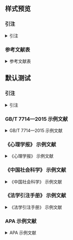 <!-- 此文件由脚本自动生成，请勿手动修改！ -->
<!-- markdownlint-disable -->
<!-- prettier-ignore -->

<!-- PLACEHOLDER FOR WEBSITE -->

## 样式预览

### 引注

<details>
<summary>引注</summary>

(库恩 2012)<br>
(Fourney c1971)<br>
(贾东琴, 和柯平 2011)<br>
(Fan and Sommers 2013)<br>
(武丽丽等 2008)<br>
(Myburg et al. 2014)<br>
(中国互联网络信息中心 2012; Bawden 2008)<br>


</details>

### 参考文献表

<details>
<summary>参考文献表</summary>

<div class="csl-bib-body maxoffset-0 second-field-align-false hangingindent-true">
  <div class="csl-entry">贾东琴, 柯平. 2011. 面向数字素养的高校图书馆数字服务体系研究. 中国图书馆学会, 编//In:中国图书馆学会年会论文集. 北京: 国家图书馆出版社: 45-52</div>
  <div class="csl-entry">库恩. 2012. 科学革命的结构: 第 4 版. 金吾伦, 胡新和, 译. 2 版. 北京: 北京大学出版社</div>
  <div class="csl-entry">武丽丽, 华一新, 张亚军, 等. 2008. “北斗一号”监控管理网设计与实现. 测绘科学, 33(5): 8-9</div>
  <div class="csl-entry">中国互联网络信息中心. 2012. 第 29 次中国互联网络发展现状统计报告. </div>
  <div class="csl-entry">Bawden D. 2008. Origins and concepts of digital Literacy. <a href="http://www.soi.city.ac.uk/~dbawden/digital%20literacy%20chapter.pdf">http://www.soi.city.ac.uk/~dbawden/digital%20literacy%20chapter.pdf</a>[2013–03–08]</div>
  <div class="csl-entry">Fan X, Sommers C H. 2013. Food irradiation research and Technology. 2 edition. Ames, Iowa: Blackwell Publishing: 25~26</div>
  <div class="csl-entry">Fourney M E. c1971. Advances in holographic Photoelasticity//In:Symposium on Applications of Holography in Mechanics. New York: ASME: 17~38</div>
  <div class="csl-entry">Myburg A A, Grattapaglia D, Tuskan G A, et al. 2014. The genome of eucalyptus Grandis. Nature, 510: 356~362</div>
</div>

</details>

## 默认测试

### 引注

<details>
<summary>引注</summary>

(张三 2008)<br>
(张三 2008)<br>
(Jason 2008)<br>
(Jason 2008)<br>
(张三, 和李四 2008)<br>
(Wang and Sun 2009)<br>
(赵一, 和陈二 2008; Wolchik and West 2009)<br>
(张三等 2008)<br>
(Wang et al. 2009)<br>
(赵一等 2008; Wolchik et al. 2009)<br>
(张三李四等 2019)<br>
(张三王五等 2019)<br>
(Qian Zhao Zhou Sun et al. 2020)<br>
(Qian Zhao Zhou Li et al. 2020)<br>
(张三李四等 2019; Qian Zhao Zhou Sun et al. 2020)<br>
(张三李四和王五 2020)<br>
(张三李四和赵六 2020)<br>
(Qian Zhao Zhou and Sun 2009)<br>
(Qian Zhao Zhou and Li 2009)<br>
(张三李四和王五 2020)<br>
(Qian Zhao Zhou and Sun 2009)<br>
(Wong 2007)<br>
(Wong 2008)<br>
(Edeline and Weinberger 2002a, 2002b, 2005, [no date])<br>
(Bai 2002; Chen 2006; Deng and Feng 2005)<br>


</details>

### GB/T 7714—2015 示例文献

<details>
<summary>GB/T 7714—2015 示例文献</summary>

<div class="csl-bib-body maxoffset-0 second-field-align-false hangingindent-true">
  <div class="csl-entry">白书农. 1998. 植物开花研究. 李承森, 编//In:植物科学进展. 北京: 高等教育出版社: 146-163</div>
  <div class="csl-entry">北京市人民政府办公厅. 2005. 关于转发北京市企业投资项目核准暂行实施办法的通知: 京政办发[2005]37号. </div>
  <div class="csl-entry">北京市政协民族和宗教委员会, 北京联合大学民族与宗教研究所. 2012. 历代王朝与民族宗教. 北京: 民族出版社: 112</div>
  <div class="csl-entry">陈登原. 2000a. 国史旧闻. 北京: 中华书局: 29</div>
  <div class="csl-entry">陈登原. 2000b. 国史旧闻. 北京: 中华书局: 29</div>
  <div class="csl-entry">陈建军. 2010. 从数字地球到智慧地球. 国土资源导刊, 7(10): 93</div>
  <div class="csl-entry">陈晋镳, 张惠民, 朱士兴, 等. 1980. 蓟县震旦亚界研究. 中国地质科学院天津地质矿产研究所, 编//In:中国震旦亚界. 天津: 天津科学技术出版社: 56-114</div>
  <div class="csl-entry">程根伟. 1999. 1998 年长江洪水的成因与减灾对策. 许厚泽, 赵其国, 编//In:长江流域洪涝灾害与科技对策. 北京: 科学出版社: 32-36</div>
  <div class="csl-entry">邓一刚. 2006-12-13. 全智能节电器.中国专利, 200610171314.3</div>
  <div class="csl-entry">丁文详. 2000. 数字革命与竞争国际化. 中国青年报, : 15</div>
  <div class="csl-entry">傅刚, 赵承, 李佳路. 2000. 大风沙过后的思考. 北京青年报</div>
  <div class="csl-entry">顾炎武. 1992. 昌平山水记: 京东考古录. 北京: 北京古籍出版社</div>
  <div class="csl-entry">国家标准局信息分类编码研究所. 1988. 世界各国和地区名称代码: GB/T 2659—1986. 北京: 中国标准出版社: 59-92(1988)</div>
  <div class="csl-entry">国家环境保护局科技标准司. 1996. 土壤环境质量标准: GB 15616—1995. 北京: 中国标准出版社: 2-3(1996)</div>
  <div class="csl-entry">哈里森·沃尔德伦. 2012. 经济数学与金融数学. 谢远涛, 译. 北京: 中国人民大学出版社: 235-236</div>
  <div class="csl-entry">河北绿洲生态环境科技有限公司. 2001-10-24. 一种荒漠化地区生态植被综合培育种植方法.中国专利, 01129210.5</div>
  <div class="csl-entry">侯文顺. 2010. 高分子物理: 高分子材料分析、选择与改性. 北京: 化学工业出版社: 119</div>
  <div class="csl-entry">胡承正, 周详, 缪灵. 2010. 理论物理概论. 武汉: 武汉大学出版社: 112</div>
  <div class="csl-entry">贾东琴, 柯平. 2011. 面向数字素养的高校图书馆数字服务体系研究. 中国图书馆学会, 编//In:中国图书馆学会年会论文集. 北京: 国家图书馆出版社: 45-52</div>
  <div class="csl-entry">蒋有绪, 郭泉水, 马娟, 等. 1998. 中国森林群落分类及其群落特征. 北京: 科学出版社</div>
  <div class="csl-entry">库恩. 2012. 科学革命的结构: 第 4 版. 金吾伦, 胡新和, 译. 2 版. 北京: 北京大学出版社</div>
  <div class="csl-entry">李炳穆. 2008a. 韩国图书馆法. 图书情报工作, 52(6): 6-12</div>
  <div class="csl-entry">李炳穆. 2008b. 韩国图书馆法. 图书情报工作, 52(6): 6-21</div>
  <div class="csl-entry">李强. 2012. 化解医患矛盾需釜底抽薪. <a href="http://wenku.baidu.com/view/47e4f206b52acfc789ebc92f.html">http://wenku.baidu.com/view/47e4f206b52acfc789ebc92f.html</a>[2013–03–25]</div>
  <div class="csl-entry">李幼平, 王莉. 2010. 循证医学研究方法: 附视频. 中华移植杂志(电子版), 4(3): 225-228</div>
  <div class="csl-entry">刘彻东. 1998. 中国的青年刊物: 个性特色为本仁. 中国出版, (5): 38-39</div>
  <div class="csl-entry">刘乃安. 2000. 生物质材料热解失重动力学及其分析方法研究. 合肥: 中国科学技术大学: 17-18</div>
  <div class="csl-entry">刘裕国, 杨柳, 张洋, 等. 2013. 雾霾来袭, 如何突围? 人民日报</div>
  <div class="csl-entry">楼梦鳞, 杨燕. 2011. 汶川地震基岩地震动特征分析. 同济大学土木工程防灾国家重点实验室, 编//In:汶川地震震害研究. 上海: 同济大学出版社: 011-012</div>
  <div class="csl-entry">罗杰斯. 2011. 西方文明史: 问题与源头. 潘惠霞, 魏婧, 杨艳, 等, 译. 大连: 东北财经大学出版社: 15-16</div>
  <div class="csl-entry">罗斯基. 2009. 战前中国经济的增长. 唐巧天, 毛立坤, 姜修宪, 译. 杭州: 浙江大学出版社</div>
  <div class="csl-entry">马欢. 2011. 人类活动影响下海河流域典型区水循环变化分析. 北京: 清华大学: 27</div>
  <div class="csl-entry">马克思. 2013. 政治经济学批判. 马克思, 恩格斯, 编//In:马克思恩格斯全集. 北京: 人民出版社: 302</div>
  <div class="csl-entry">美国妇产科医师学会. 2010. 新生儿脑病和脑性瘫痪发病机制与病理生理. 段涛, 杨慧霞, 译. 北京: 人民卫生出版社: 38-39</div>
  <div class="csl-entry">尼葛洛庞帝. 1996. 数字化生存. 胡泳, 范海燕, 译. 海口: 海南出版社</div>
  <div class="csl-entry">裴丽生. 1981. 在中国科协学术期刊编辑工作经验交流会上的讲话. 中国科学技术协会, 编//In:中国科协学术期刊编辑工作经验交流会资料选. 北京: 中国科学技术协会学会工作部: 2-10</div>
  <div class="csl-entry">皮锡瑞. 2009. 师伏堂日记. 北京: 北京图书馆出版社: 155</div>
  <div class="csl-entry">全国广播电视标准化技术委员会. 2007. 广播电视音像资料编目规范: 第 2 部分 广播资料: GY/T 202.2—2007. 北京: 国家广播电影电视总局广播电视规划院: 1(2007)</div>
  <div class="csl-entry">全国信息与文献标准化技术委员会. 2010a. 信息与文献 都柏林核心元数据元素集: GB/T 25100—2010. 北京: 中国标准出版社: 2-3(2010)</div>
  <div class="csl-entry">全国信息与文献标准化技术委员会. 2010b. 文献著录: 第 4 部分 非书资料: GB/T 3792.4—2009. 北京: 中国标准出版社: 3(2010)</div>
  <div class="csl-entry">汤万金, 杨跃翔, 刘文, 等. 2013. 人体安全重要技术标准研制最终报告: 7178999X-2006BAK04A10/10.2013. </div>
  <div class="csl-entry">同济大学土木工程防灾国家重点实验室. 2011. 汶川地震灾害研究. 上海: 同济大学出版社: 5-6</div>
  <div class="csl-entry">汪昂. 1881. 增订本草备要. 刻本 版. 京都: 老二酉堂</div>
  <div class="csl-entry">汪冰. 1997. 电子图书馆理论与实践研究. 北京: 北京图书馆出版社: 16</div>
  <div class="csl-entry">汪学军. 2002. 中国农业转基因生物研究进展与安全管理. 国家环境保护总局生物安全管理办公室, 编//In:中国国家生物安全框架实施国际合作项目研讨会论文集. 北京: 中国环境科学出版社: 22-25</div>
  <div class="csl-entry">王夫之. 1865. 宋论. 刻本 版. 金陵: 湘乡曾国荃</div>
  <div class="csl-entry">王临惠. 2010. 从几组声母的演变看天津方言形成的自然条件和历史条件. 曹志耘, 编//In:汉语方言的地理语言学研究. 北京: 商务印书馆: 138</div>
  <div class="csl-entry">王临惠, 支建刚, 王忠一. 2010. 天津方言的源流关系刍议. 山西师范大学学报(社会科学版), 37(4): 147</div>
  <div class="csl-entry">吴云芳. 2003. 面向中文信息处理的现代汉语并列结构研究. 北京: 北京大学</div>
  <div class="csl-entry">武丽丽, 华一新, 张亚军, 等. 2008. “北斗一号”监控管理网设计与实现. 测绘科学, 33(5): 8-9</div>
  <div class="csl-entry">西安电子科技大学. 2002-03-06. 光折变自适应光外差探测方法.中国专利, 01128777.2</div>
  <div class="csl-entry">萧钰. 2001. 出版业信息化迈入快车道. <a href="http://www.creader.com/news/20011219/200112190019.html">http://www.creader.com/news/20011219/200112190019.html</a>[2002–04–15]</div>
  <div class="csl-entry">徐光宪, 王祥云. 2010. 物质结构. 北京: 科学出版社</div>
  <div class="csl-entry">杨保军. 2012. 新闻道德论. [博士学位论文学位论文]. 北京: 中国人民大学出版社</div>
  <div class="csl-entry">杨洪升. 2013. 四库馆私家抄校书考略. 文献, (1): 56-75</div>
  <div class="csl-entry">杨宗英. 1996. 电子图书馆的现实模型. 中国图书馆学报, (2): 24-29</div>
  <div class="csl-entry">佚名. 1962. 康熙字典: 巳集上: 水部. 同文书局影印本 版. 北京: 中华书局: 50</div>
  <div class="csl-entry">佚名. 1977. 宋史卷三: 本纪第三//In:宋史. 北京: 中华书局: 49</div>
  <div class="csl-entry">Anonymous. 1981. Coffee drinking and cancer of the Pancreas. British Medical Journal, 283(6292): 628</div>
  <div class="csl-entry">佚名. 1985. 职工教育研究论文集. 中国职工教育研究会, 编. 北京: 人民教育出版社</div>
  <div class="csl-entry">佚名. 1988. 卷 39 乞致仕第一//In:苏魏公文集. 北京: 中华书局: 590</div>
  <div class="csl-entry">Anonymous. 2000. Geoecology and computers: Proceedings of the Third International Conference on Advances of Computer Methods in Geotechnical and Geoenvironmental Engineering. Yufin S A, ed.. Rotterdam: A. A. Balkema</div>
  <div class="csl-entry">佚名. 2011a. 周易外传: 卷 5. 王夫之, 编//In:船山全书. 长沙: 岳麓书社: 1109</div>
  <div class="csl-entry">佚名. 2011b. 中国财税文化价值研究: “中国财税文化国际学术研讨会”论文集. 陈志勇, 编. 北京: 经济科学出版社</div>
  <div class="csl-entry">佚名. 2012a. 综合湿地管理国际研讨会论文集. 牛志明, 斯温兰德, 雷光春, 编. 北京: 海洋出版社</div>
  <div class="csl-entry">佚名. 2012b. 台湾光复六十五周年暨抗战史实学术研讨会论文集. 中国社会科学院台湾史研究中心, 编. 北京: 九州出版社</div>
  <div class="csl-entry">佚名. 2012c. 综合湿地管理: 综合湿地管理国际研讨会论文集. 雷光春, 编. 北京: 海洋出版社</div>
  <div class="csl-entry">Anonymous. 2012. Dublin core metadata element set: Version 1.1. <a href="http://dublincore.org/documents/dces/">http://dublincore.org/documents/dces/</a>[2014–06–11]</div>
  <div class="csl-entry">Anonymous. 2014. Proceedings of the Second International Conference on Soft Computing for Problem Solving. Babu B V, Nagar A K, Deep K, et al., eds.. New Delhi: Springer</div>
  <div class="csl-entry">Anonymous. [no date]. Information and documentation—The Dublin core metadata element Set: ISO 15836:2009([no date])</div>
  <div class="csl-entry">于潇, 刘义, 柴跃廷, 等. 2012. 互联网药品可信交易环境中主体资质审核备案模式. 清华大学学报(自然科学版), 52(11): 1518-1523</div>
  <div class="csl-entry">余建斌. 2013. 我们的科技一直在追赶: 访中国工程院院长周济. 人民日报, : 2</div>
  <div class="csl-entry">袁训来, 陈哲, 肖书海, 等. 2012. 蓝田生物群: 一个认识多细胞生物起源和早期演化的新窗口. 科学通报, 57(34): 3219</div>
  <div class="csl-entry">张伯伟. 2002. 全唐五代诗格汇考. 南京: 江苏古籍出版社: 288</div>
  <div class="csl-entry">张凯军. 2012-04-05. 轨道火车及高速轨道火车紧急安全制动辅助装置.中国专利, 201220158825.2</div>
  <div class="csl-entry">张田勤. 2000. 罪犯 DNA 库与生命伦理学计划. 大众科技报, : 7</div>
  <div class="csl-entry">张忠智. 1997. 科技书刊的总编(主编)的角色要求. 中国科学技术期刊编辑学会, 编//In:中国科学技术期刊编辑学会建会十周年学术研讨会论文汇编. 北京: 中国科学技术期刊编辑学会学术委员会: 33-34</div>
  <div class="csl-entry">赵学功. 2001. 当代美国外交. 北京: 社会科学文献出版社</div>
  <div class="csl-entry">中国第一历史档案馆, 辽宁省档案馆. 2001. 中国明朝档案总汇. 桂林: 广西师范大学出版社(2001)</div>
  <div class="csl-entry">中国互联网络信息中心. 2012. 第 29 次中国互联网络发展现状统计报告. </div>
  <div class="csl-entry">中国企业投资协会, 台湾并购与私募股权协会, 汇盈国际投资集团. 2013. 投资台湾: 大陆企业赴台投资指南. 北京: 九州出版社</div>
  <div class="csl-entry">中国社会科学院语言研究所词典编辑室. 1996. 现代汉语词典. 修订本 版. 北京: 商务印书馆</div>
  <div class="csl-entry">中国图书馆学会. 1957. 图书馆学通讯. 北京: 北京图书馆(1957)</div>
  <div class="csl-entry">中国造纸学会. 2003. 中国造纸年鉴: 2003. 北京: 中国轻工业出版社</div>
  <div class="csl-entry">中华人民共和国国务院新闻办公室. 2013. 国防白皮书: 中国武装力量的多样化运用. </div>
  <div class="csl-entry">中华医学会湖北分会. 1984. 临床内科杂志. 武汉: 中华医学会湖北分会(1984)</div>
  <div class="csl-entry">American Association for the Advancement of Science. 1883. Science. Washington, D.C.: American Association for the Advancement of Science(1883)</div>
  <div class="csl-entry">Baker S K, Jackson M E. 1995. The future of resource Sharing. New York: The Haworth Press</div>
  <div class="csl-entry">Baldock P. 2011. Developing early childhood services: Past, present and Future. Rotterdam: Open University Press: 105</div>
  <div class="csl-entry">Bawden D. 2008. Origins and concepts of digital Literacy. <a href="http://www.soi.city.ac.uk/~dbawden/digital%20literacy%20chapter.pdf">http://www.soi.city.ac.uk/~dbawden/digital%20literacy%20chapter.pdf</a>[2013–03–08]</div>
  <div class="csl-entry">Buseck P R, Nord G L Jr, Veblen D R. c1980. Subsolidus phenomena in Pyroxenes//In:Pyroxense. Washington, D.C.: Mineralogical Society of America: 117~211</div>
  <div class="csl-entry">Cairns B R. 1965. Infrared spectroscopic studies on solid Oxygen. Berkeley: Univ. of California</div>
  <div class="csl-entry">Calkin D, Ager A, Thompson M. 2011. A comparative risk assessment framework for wildland fire management: The 2010 cohesive strategy science Report: RMRS-GTR-262. </div>
  <div class="csl-entry">Caplan P. 1993. Cataloging internet Resources. The Public-Access Computer Systems Review, 4(2): 61~66</div>
  <div class="csl-entry">Chernik B E. 1982. Introduction to library services for library Technicians. Littleton, Colo.: Libraries Unlimited, Inc.</div>
  <div class="csl-entry">Commonwealth Libraries Bureau of Library Development. Pennsylvania Department of Education Office. [no date]. Pennsylvania library Laws. <a href="http://www.racc.edu/yocum/pdf/PALibraryLaws.pdf">http://www.racc.edu/yocum/pdf/PALibraryLaws.pdf</a>[2013–03–24]</div>
  <div class="csl-entry">Crane D. 1972. Invisible College. Chicago: Univ. of Chicago Press</div>
  <div class="csl-entry">Crawford W, Gorman M. 1995. Future libraries: Dreams, madness, &#38; Reality. Chicago: American Library Association</div>
  <div class="csl-entry">Des Marais D J, Strauss H, Summons R E, et al. 1992. Carbon isotope evidence for the stepwise oxidation of the Proterozoic Environment. Nature, 359(6396): 605~609</div>
  <div class="csl-entry">Deverell W, Igler D. 2013. A companion to California History. [Doctoral dissertation学位论文]. New York: John Wiley &#38; Sons: 21~22</div>
  <div class="csl-entry">Dowler L. 1995. The research university’s dilemma: Resource sharing and research in a transinstitutional Environment. Journal of Library Administration, 21(1/2): 5~26</div>
  <div class="csl-entry">Fan X, Sommers C H. 2013. Food irradiation research and Technology. 2 edition. Ames, Iowa: Blackwell Publishing: 25~26</div>
  <div class="csl-entry">Fourney M E. c1971. Advances in holographic Photoelasticity//In:Symposium on Applications of Holography in Mechanics. New York: ASME: 17~38</div>
  <div class="csl-entry">Franz A K, Danielewicz M A, Wong D M, et al. 2013. Phenotypic screening with oleaginous microalgae reveals modulators of lipid Productivity. ACS Chemical Biology, 8: 1053~1062</div>
  <div class="csl-entry">Frese K S, Katus H A, Meder B. 2013. Next-generation sequencing: From understanding biology to personalized Medicine. Biology, 2(1): 378~398</div>
  <div class="csl-entry">Hopkinson A. 2009. UNIMARC and metadata: Dublin Core. <a href="http://archive.ifla.org/IV/ifla64/138-161e.htm">http://archive.ifla.org/IV/ifla64/138-161e.htm</a>[2013–03–27]</div>
  <div class="csl-entry">International Federation of Library Association and Institutions. 1977. Names of persons: National usages for entry in Catalogues. 3 edition. London: IFLA International Office for UBC</div>
  <div class="csl-entry">Kanamori H. 1998. Shaking without Quaking. Science, 279(5359): 2063</div>
  <div class="csl-entry">Kennedy W J, Garrison R E. 1975a. Morphology and genesis of nodular chalks and hardgrounds in the Upper Cretaceous of southern England. Sedimentology, 22: 311</div>
  <div class="csl-entry">Kennedy W J, Garrison R E. 1975b. Morphology and genesis of nodular phosphates in the Cenomanian Glauconitic Marl of South-east England. Lethaia, 8(4): 339~360</div>
  <div class="csl-entry">Kinchy A. 2012. Seeds, sciences, and struggle: The global politics of transgenic Crops. Cambridge, Mass.: MIT Press: 50</div>
  <div class="csl-entry">Koseki A, Momose H, Kawahito M, et al. 2002-05-25. Compiler.US专利, US828402</div>
  <div class="csl-entry">Morri I. 2010. Why the west rules for now: The patterns of history, and what they reveal about the Future. New York: Farrar, Straus and Giroux</div>
  <div class="csl-entry">Myburg A A, Grattapaglia D, Tuskan G A, et al. 2014. The genome of eucalyptus Grandis. Nature, 510: 356~362</div>
  <div class="csl-entry">O’Brien J A. 1994. Introduction to information Systems. 7 edition. Burr Ridge, III: Irwin</div>
  <div class="csl-entry">Online Computer Library Center, Inc. [no date]. About OCLC: History of Cooperation. <a href="http://www.oclc.org/about/cooperation.en.html">http://www.oclc.org/about/cooperation.en.html</a>[2012–03–27]</div>
  <div class="csl-entry">Park J-R, Tosaka Y. 2010. Metadata quality control in digital repositories and collections: Criteria, semantics, and Mechanisms. Cataloging &#38; Classification Quarterly, 48(8): 696~715</div>
  <div class="csl-entry">Peebles P Z Jr. 2001. Probability, random variables, and random signal Principles. 4 edition. New York: McGraw-Hill</div>
  <div class="csl-entry">Praetzellis A. 2011. Death by theory: A tale of mystery and archaeological Theory. Rev. ed. edition. Rowman &#38; Littlefield Publishing Group, Inc.: 13</div>
  <div class="csl-entry">Roberson J A, Burneson E G. 2011. Drinking water standards, regulations and Goals. American Water Works Association, ed.//In:Water quality &#38; treatment: A handbook on drinking Water. 6 edition. New York: McGraw-Hill: 1.1-1.36</div>
  <div class="csl-entry">Saito M, Miyazaki K. 2006. Jadeite-bearing metagabbro in serpentinite mélange of the “Kurosegawa Belt” in Izumi Town, Yatsushiro City, Kumamoto Prefecture, central Kyushu. Bulletin of the geological survey of Japan, 57(5/6): 169~176</div>
  <div class="csl-entry">Stieg M F. 1981. The information needs of Historians. College &#38; Research Libraries, 42(6): 549~560</div>
  <div class="csl-entry">Sunstein C R. 1996. Social norms and social Roles. Columbia Law Review, 96: 903</div>
  <div class="csl-entry">Tachibana R, Shimizu S, Kobayshi S, et al. 2005-07-05. Electronic watermarking method and System.US专利, US6915001</div>
  <div class="csl-entry">U.S. Department of Transportation Federal Highway Administration. 1990. Guidelines for handling excavated Acid-producing Material: PB 91-194001. Springfield: U.S. Department of Commerce National Information Service</div>
  <div class="csl-entry">Walls S C, Barichivich W J, Brown M E. 2013. Drought, deluge and declines: The impact of precipitation extremes on amphibians in a changing Climate. Biology, 2(1): 399~418</div>
  <div class="csl-entry">Weinstein L, Swertz M N. 1974. Pathogenic properties of invading Microorganism. Sodeman W A Jr, Sodeman W A, eds.//In:Pathologic physiology: Mechanisms of Disease. Philadelphia: Saunders: 745~772</div>
  <div class="csl-entry">World Health Organization. 1970. Factors regulating the immune response: Report of WHO Scientific Group. Geneva: WHO</div>
</div>

</details>

### 《心理学报》 示例文献

<details>
<summary>《心理学报》 示例文献</summary>

<div class="csl-bib-body maxoffset-0 second-field-align-false hangingindent-true">
  <div class="csl-entry">拉普拉斯, Pierre-Simon. 1951. 概率哲学. 张三, 李四, 译. 北京: 未名出版社</div>
  <div class="csl-entry">邱颖文. 2009. 遗传与语言学习. [博士学位论文学位论文]. 上海: 华东师范大学</div>
  <div class="csl-entry">王登峰, 崔红. 2004. 中国人“大七”人格结构的理论分析. 王登峰, 侯玉波, 编//In:人格与社会心理学论丛. 北京: 北京大学出版社: 46-84</div>
  <div class="csl-entry">Anonymous. 1980. The new Grove dictionary of music and Musicians. Sadie S, ed.. 6 edition. London : New York: Macmillan</div>
  <div class="csl-entry">佚名. 1986. 现代汉语频率词典. 北京: 北京语言学院出版社</div>
  <div class="csl-entry">Anonymous. 1989. Children of color: Psychological interventions with minority Youth. Gibbs J T, Huang L N, eds.. Hoboken, NJ, US: Jossey-Bass</div>
  <div class="csl-entry">佚名. 2004. 现代汉语规范辞典. 李行健, 编. 北京: 外语教学与研究出版社: 255</div>
  <div class="csl-entry">佚名. 2008. 心理学史. 张三, 编. 北京: 未名出版社</div>
  <div class="csl-entry">余林. 2000. 汉语语言产生中的语音表征与加工. [博士学位论文学位论文]. 北京师范大学</div>
  <div class="csl-entry">张三. 2008a. 中国心理学的过去与未来. 心理学报, 40: 210-215</div>
  <div class="csl-entry">张三. 2008b. 中国心理学的过去与未来. 心理学报, 40(增刊): 210-215</div>
  <div class="csl-entry">张三. 2008c. 心理学史. 北京: 未名出版社</div>
  <div class="csl-entry">张三, 李四. 2008a. 中国心理学的过去与未来. 心理学报, 40: 210-215</div>
  <div class="csl-entry">张三, 李四. 2008b. 中国心理学与奥林匹克. 新华日报, : 2, 5-7</div>
  <div class="csl-entry">张三, 李四. [日期不详]. 中国心理学的过去与未来. 心理学报</div>
  <div class="csl-entry">赵一, 钱二, 孙三, 等. 2008. 中国心理学的过去与未来. 心理学报, 40: 210-215</div>
  <div class="csl-entry">赵一一, 钱二, 孙三, 等. 2008. 中国心理学的过去与未来. 心理学报, 40: 210-215</div>
  <div class="csl-entry">Auerbach J S. 1993. The origins of narcissism and narcissistic personality disorder: A theoretical and empirical Reformulation. Bornstein M F, ed.//In:Handbook of child psychology: Vol. 4. Socialization, personality, and social Development. 4 edition. Washington, DC, US: Wiley: 43~110</div>
  <div class="csl-entry">Australian Bureau of Statistics. 1991. Estimated resident population by age and sex in statistical local areas, New South Wales, June 1990: 3209.1. Canberra, Australian Capital Territory: Author</div>
  <div class="csl-entry">Bergmann P G. 1993. Relativity. New York: Encyclopedia Britannica: 501~508(1993)</div>
  <div class="csl-entry">Burin D, Kilteni K, Rabuffetti M, et al. 2019. Body ownership increases the interference between observed and executed Movements. PLOS ONE, 14(1)</div>
  <div class="csl-entry">Huestegge S M, Raettig T, Huestegge L. 2019. Are Face-incongruent voices harder to process? Effects of face–voice gender incongruency on basic cognitive information Processing. Experimental Psychology</div>
  <div class="csl-entry">Klatzky R. 1998. Allocentric and egocentric spatial representations: Definitions, distinctions, and Interconnections. Freksa C, Habel C, Wender K F, eds.//In:Lecture notes in artificial intelligence: Vol. 1404: Spatial cognition: An interdisciplinary approach to representing and processing spatial Knowledge. Springer-Verlag: 1~17</div>
  <div class="csl-entry">Lanktree C B, Briere J N. 1991. Early data on the Trauma Symptom Checklist for Children (TSC-C). </div>
  <div class="csl-entry">Laplace P-S. 1951. A philosophical essay on Probabilities. Truscott F W, Emory F L, trans.. Dover</div>
  <div class="csl-entry">Lichstein K L, Johnson R S. 1990. Relaxation therapy for polypharmacy use in elderly insomniacs and Noninsomniacs//In:Reducing medication in geriatric Populations. </div>
  <div class="csl-entry">Mitchell T R, Larson J R. 1987. People in organizations: An introduction to organizational Behavior. 3 edition. New York: McGraw-Hill</div>
  <div class="csl-entry">Mou W, McNamara T P. 2002. Intrinsic frames of reference in spatial Memory. Journal of Experimental Psychology: Learning, Memory, and Cognition, 28: 162~170</div>
  <div class="csl-entry">Mou W, Zhang K, McNamara T P. 2004. Frames of reference in spatial memories acquired from Language. Journal of Experimental Psychology: Learning, Memory, and Cognition, 30: 171~180</div>
  <div class="csl-entry">Ruby J, Fulton C. 1993. Beyond redlining: Editing software that Works. </div>
  <div class="csl-entry">Wang D F, Cui H. 2004. Theoretical analysis of the seven factor model of Chinese Personality. Wang D F, Hou Y B, eds.//In:Selected papers on personality and social Psychology. Beijing: Peking University Press: 46~84</div>
  <div class="csl-entry">Wolchik S A, West S G, Sandler I N, et al. 2000. An experimental evaluation of Theory-based mother and mother-child programs for children of Divorce. Journal of Consulting and Clinical Psychology, 68(5): 843~856</div>
  <div class="csl-entry">Yu L. 2000. Phonological representation and processing in Chinese spoken language Production. [Unpublished doctorial dissertation学位论文]. Beijing Normal University</div>
</div>

</details>

### 《中国社会科学》 示例文献

<details>
<summary>《中国社会科学》 示例文献</summary>

<div class="csl-bib-body maxoffset-0 second-field-align-false hangingindent-true">
  <div class="csl-entry">狄葆贤. [日期不详]. 平等阁笔记. 上海: 有正书局</div>
  <div class="csl-entry">杜威·佛克马. 1999. 走向新世界主义. 王宁, 薛晓源, 编//In:全球化与后殖民批评. 北京: 中央编译出版社: 247-266</div>
  <div class="csl-entry">方明东. 2000. 罗隆基政治思想研究（1913—1949）. [博士学位论文学位论文]. 北京师范大学历史系</div>
  <div class="csl-entry">管志道. 1997. 答屠仪部赤水丈书. 济南: 齐鲁书社(1997)</div>
  <div class="csl-entry">何龄修. 1998. 读顾诚〈南明史〉. 中国史研究, (3)</div>
  <div class="csl-entry">黄仁宇. 1997. 为什么称为“中国大历史”？——中文版自序//In:中国大历史. 北京: 三联书店: 2</div>
  <div class="csl-entry">黄义豪. 1997. 评黄龟年四劾秦桧. 福建论坛, (3)</div>
  <div class="csl-entry">蒋大兴. 2001. 公司法的展开与评判——方法·判例·制度. 北京: 法律出版社</div>
  <div class="csl-entry">李眉. 1986. 李劼人轶事. 四川工人日报, : 2</div>
  <div class="csl-entry">李鹏程. 1994. 当代文化哲学沉思. 北京: 人民出版社</div>
  <div class="csl-entry">楼适夷. 1998. 读家书，想傅雷（代序）. 傅敏, 编//In:傅雷家书. 增补本 版. 北京: 三联书店: 2</div>
  <div class="csl-entry">鲁迅. 1981. 中国小说的历史的变迁//In:鲁迅全集. 北京: 人民文学出版社: 325</div>
  <div class="csl-entry">毛祥麟. 1985. 墨余录. 上海: 上海古籍出版社(1985)</div>
  <div class="csl-entry">倪素香. 2002. 德育学科的比较研究与理论探索. 武汉大学学报, (4)</div>
  <div class="csl-entry">任东来. 2000. 对国际体制和国际制度的理解和翻译//In:全球化与亚太区域化国际研讨会论文集. </div>
  <div class="csl-entry">任东来. [日期不详]. 对国际体制和国际制度的理解和翻译. </div>
  <div class="csl-entry">伤心人（麦孟华）. [日期不详]. 说奴隶. 清议报, 第69册: 第1页</div>
  <div class="csl-entry">实藤惠秀. 1982. 中国人留学日本史. 谭汝谦, 林启彦, 译. 香港: 香港中文大学出版社</div>
  <div class="csl-entry">唐振常. 1997. 师承与变法//In:识史集. 上海: 上海古籍出版社: 65</div>
  <div class="csl-entry">汪疑今. 1936. 江苏的小农及其副业. 中国经济, 4(6)</div>
  <div class="csl-entry">王明亮. 1998. 关于中国学术期刊标准化数据库系统工程的进展. <a href="http://www.cajcd.cn/pub/wml.txt/980810-2.html">http://www.cajcd.cn/pub/wml.txt/980810-2.html</a>[1998–10–04]</div>
  <div class="csl-entry">魏丽英. 1990. 论近代西北人口波动的主要原因. 社会科学, (6)</div>
  <div class="csl-entry">扬之水. [日期不详]. 两宋茶诗与茶事. <a href="http://www.literature.org.cn/Article.asp?ID=199">http://www.literature.org.cn/Article.asp?ID=199</a>[2007–09–13]</div>
  <div class="csl-entry">杨钟羲. 1991. 雪桥诗话续集. 沈阳: 辽沈书社(1991)</div>
  <div class="csl-entry">姚际恒. [日期不详]. 古今伪书考([日期不详])</div>
  <div class="csl-entry">佚名. 1910. 四川会议厅暂行章程. 广益丛报, (第8年第19期): 1-2</div>
  <div class="csl-entry">佚名. 1917. 傅良佐致国务院电(1917-09-15)</div>
  <div class="csl-entry">佚名. 1925. 上海各路商界总联合会致外交部电. 民国日报, : 4</div>
  <div class="csl-entry">佚名. 1933. 西南中委反对在宁召开五全会. 民国日报, : 第1张第4版</div>
  <div class="csl-entry">佚名. 1950. 党外人士座谈会记录(1950-07)</div>
  <div class="csl-entry">Anonymous. 1969. Nixon to Kissinger(1969-02-01)</div>
  <div class="csl-entry">佚名. 1975. 旧唐书. 北京: 中华书局(1975)</div>
  <div class="csl-entry">佚名. 1983a. 中国哲学发展史（先秦卷）. 任继愈, 编. 北京: 人民出版社</div>
  <div class="csl-entry">佚名. 1983b. 方苞集. 上海: 上海古籍出版社(1983)</div>
  <div class="csl-entry">佚名. 1985. 太平御览. 北京: 中华书局(1985)</div>
  <div class="csl-entry">佚名. 1986. 荣庆日记. 西安: 西北大学出版社</div>
  <div class="csl-entry">佚名. 1987. 清德宗实录. 北京: 中华书局(1987)</div>
  <div class="csl-entry">佚名. 1989. 周恩来传. 金冲及, 编. 北京: 人民出版社、中央文献出版社</div>
  <div class="csl-entry">佚名. 1992. 广东通志. 北京: 中国书店(1992)</div>
  <div class="csl-entry">佚名. 1998a. 晚清洋务运动事类汇钞五十七种. 北京: 全国图书馆文献缩微复制中心</div>
  <div class="csl-entry">佚名. 1998b. 马克思恩格斯全集. 北京: 人民出版社</div>
  <div class="csl-entry">佚名. [日期不详]. 嘉定县志([日期不详])</div>
  <div class="csl-entry">佚名. [日期不详]. 上海县续志([日期不详])</div>
  <div class="csl-entry">赵景深. 1948. 文坛忆旧. 上海: 北新书局</div>
  <div class="csl-entry">Brooks P. 2000. Troubling confessions: Speaking guilt in law and Literature. Chicago: University of Chicago Press</div>
  <div class="csl-entry">Chamberlain H B. 1993. On the search for civil society in China. Modern China, 19(2): 199~215</div>
  <div class="csl-entry">Polo M. 1997. The travels of Marco Polo. Marsden W, tran.. Hertfordshire: Cumberland House</div>
  <div class="csl-entry">Schfield R S. 1983. The impact of scarcity and plenty on population change in England. Rotberg R I, Rabb T K, eds.//In:Hunger and history: The impact of changing food production and consumption pattern on Society. Cambridge, Mass.: Cambridge University Press: 55~88</div>
</div>

</details>

### 《法学引注手册》 示例文献

<details>
<summary>《法学引注手册》 示例文献</summary>

<div class="csl-bib-body maxoffset-0 second-field-align-false hangingindent-true">
  <div class="csl-entry">[德]莱纳·沃尔夫. 2012. 风险法的风险. 刘刚, 编. 陈霄, 译//In:风险规制：德国的理论与实践. 法律出版社</div>
  <div class="csl-entry">邓小平. 1994. 精简机构是一场革命//In:邓小平文选. 2 版. 人民出版社</div>
  <div class="csl-entry">国家质量监督检验检疫总局, 中国国家标准化管理委员会. 2015. 信息与文献 参考文献著录规则: GB/T 7714—2015(2015)</div>
  <div class="csl-entry">国务院. 2007a. 国务院关于在全国建立农村最低生活保障制度的通知: 国发〔2007〕19号(2007-07-11)</div>
  <div class="csl-entry">国务院. 2007b. 国务院关于在全国建立农村最低生活保障制度的通知: 国发〔2007〕19号(2007-07-11)</div>
  <div class="csl-entry">国务院. 2018. 国务院关于印发打赢蓝天保卫战三年行动计划的通知: 国发〔2018〕22号(2018-06-27)</div>
  <div class="csl-entry">何海波. 2000. 判决书上网. 法制日报, : 2</div>
  <div class="csl-entry">季卫东. 1993. 法律程序的意义：对中国法制建设的另一种思考. 中国社会科学, (1)</div>
  <div class="csl-entry">李松锋. 2015. 游走在上帝与凯撒之间：美国宪法第一修正案中的政教关系研究. [博士学位论文学位论文]. 中国政法大学</div>
  <div class="csl-entry">罗豪才, 袁曙宏, 李文栋. 1993. 现代行政法的理论基础——论行政机关与相对一方的权利义务平衡. 中国法学, (1): 52-59</div>
  <div class="csl-entry">[美]富勒. 2005. 法律的道德性. 郑戈, 译. 商务印书馆</div>
  <div class="csl-entry">欧中坦. 1994. 千方百计上京城：清朝的京控. 高道蕴, 高鸿钧, 贺卫方, 编. 谢鹏程, 译//In:美国学者论中国法律传统. 中国政法大学出版社</div>
  <div class="csl-entry">全国人大常委会. 1991. 全国人民代表大会常务委员会关于严禁卖淫嫖娼的决定. </div>
  <div class="csl-entry">全国人大常委会. 2005. 中华人民共和国公司法. 2005年修订 版. </div>
  <div class="csl-entry">全国人大常委会. 2013. 中华人民共和国公司法. 2013年修正 版. </div>
  <div class="csl-entry">全国人大常委会. 2017. 中华人民共和国刑法修正案（十）: 中华人民共和国主席令第80号. </div>
  <div class="csl-entry">汪波. 2004. 哈尔滨市政法机关正对“宝马案”认真调查复查. <a href="http://www.people.com.cn/GB/shehui/1062/2289764.html">http://www.people.com.cn/GB/shehui/1062/2289764.html</a>[2022–05–03]</div>
  <div class="csl-entry">王保树. 1994. 股份有限公司机关构造中的董事和董事会. 梁慧星, 编//In:民商法论丛. 法律出版社: 110</div>
  <div class="csl-entry">王名扬. 2007. 美国行政法. 北京大学出版社</div>
  <div class="csl-entry">我妻栄. 1971. 新訂担保物権法. 有斐閣</div>
  <div class="csl-entry">我妻栄, 有泉亨. 1950. 民法総則物権法. 日本評論社</div>
  <div class="csl-entry">夏新华, 胡旭晟, 刘鄂, 等. 2004. 近代中国宪政历程. 中国政法大学出版社</div>
  <div class="csl-entry">信春鹰. 2013. 关于《中华人民共和国行政诉讼法修正案（草案）》的说明. </div>
  <div class="csl-entry">佚名. 1919. 信玄公旗掛松事件(1919-03-03)</div>
  <div class="csl-entry">Anonymous. 1966. Department of Transportation Act: 89-670//In:Stat. </div>
  <div class="csl-entry">Anonymous. 1973. Roe <i>v.</i> Wade(1973)</div>
  <div class="csl-entry">Anonymous. 1982. Natural Resources Defense Council <i>v.</i> Gorsuch(1982)</div>
  <div class="csl-entry">佚名. 1982. 約束手形金(1982-07-15)</div>
  <div class="csl-entry">Anonymous. 1984. Chevron U.S.A., Inc. <i>v.</i> Natural Resources Defense Council(1984)</div>
  <div class="csl-entry">Anonymous. 1987. R. v. Panel on Take-overs and Mergers(1987)</div>
  <div class="csl-entry">佚名. 1999. (1999)</div>
  <div class="csl-entry">佚名. 2000. (2000)</div>
  <div class="csl-entry">佚名. 2003. Rechtsphilosophie Studienausgabe. Dreier R, Paulson S, 编. 2 版. Heidelberg: UTB Uni-Taschenbücher Verlag</div>
  <div class="csl-entry">佚名. 2006. 当代中国行政法的源流：王名扬教授九十华诞贺寿文集. 应松年, 马怀德, 编. 中国法制出版社</div>
  <div class="csl-entry">Anonymous. 2006. Administrative Procedure Act § 6//In:U.S.C. </div>
  <div class="csl-entry">佚名. 2013a. 英美法原论. 高鸿钧, 程汉大, 编. 北京大学出版社</div>
  <div class="csl-entry">佚名. 2013b. 荣宝英诉王阳、永诚财产保险股份有限公司江阴支公司机动车交通事故责任纠纷案: （2013）锡民终字第497号(2013-02-08)</div>
  <div class="csl-entry">佚名. 2015. 陆红霞诉南通市发改委政府信息公开案(2015-07-06)</div>
  <div class="csl-entry">佚名. 2017. 榆林市凯奇莱能源投资有限公司诉陕西省地质矿产勘查开发局西安地质矿产勘查开发院合作勘查合同纠纷上诉案: （2011）民一终字第 81 号(2017-12-16)</div>
  <div class="csl-entry">佚名. [日期不详]. 被告人李宁、张磊贪污案一审开庭. <a href="http://www.xinhuanet.com/legal/2019-12/31/c_1125406056.htm">http://www.xinhuanet.com/legal/2019-12/31/c_1125406056.htm</a></div>
  <div class="csl-entry">佚名. [日期不详]. 法国行政法院网站. <a href="http://english.conseil-etat.fr/Judging">http://english.conseil-etat.fr/Judging</a>[2016b–12–18]</div>
  <div class="csl-entry">佚名. [日期不详]. 民法总则. </div>
  <div class="csl-entry">佚名. [日期不详]. 包郑照诉苍南县人民政府强制拆除房屋案: （1988）浙法民上字 7 号([日期不详])</div>
  <div class="csl-entry">Anonymous. [no date]. United States <i>v.</i> Dino Nastasi et Al.: 3:15-cr-00213-FDW-DCK([no date])</div>
  <div class="csl-entry">佚名. [日期不详]. StGB. </div>
  <div class="csl-entry">佚名. [日期不详]. StPO. </div>
  <div class="csl-entry">佚名. [日期不详]. GG. </div>
  <div class="csl-entry">佚名. [日期不详]. Strauß-Karikatur, Kunstfreiheit([日期不详])</div>
  <div class="csl-entry">佚名. [日期不详]. 動産及び債権の譲渡の対抗要件に関する民法の特例に関する法律. </div>
  <div class="csl-entry">佚名. [日期不详]. 平成26年版犯罪白書([日期不详])</div>
  <div class="csl-entry">佚名. [日期不详]. ジュリスト. <a href="http://www.yuhikaku.co.jp/jurist">http://www.yuhikaku.co.jp/jurist</a>[2022k–09–01]</div>
  <div class="csl-entry">佚名. [日期不详]. 温家宝主持国务院会议 研究房地产业健康发展措施. <a href="http://news.xinhuanet.com/newscenter/2006-05/17/content_4562304.htm">http://news.xinhuanet.com/newscenter/2006-05/17/content_4562304.htm</a></div>
  <div class="csl-entry">[英]劳特派特. 1971. 奥本海国际法. 王铁崖, 陈体强, 译. 8 版. 商务印书馆</div>
  <div class="csl-entry">於保不二雄. 1954. 付加物及び従物と抵当権. 民商法雑誌, 29(5): 1</div>
  <div class="csl-entry">张新宝. 2016. 侵权责任法. 4 版. 中国人民大学出版社</div>
  <div class="csl-entry">赵耀彤. 2018. 一名基层法官眼里好律师的样子. <a href="http://news.xinhuanet.com/newscenter/2006-05/17/content_4562304.htm">http://news.xinhuanet.com/newscenter/2006-05/17/content_4562304.htm</a>[2022–05–03]</div>
  <div class="csl-entry">中国共产党中央委员会. 2014. 中共中央关于全面推进依法治国若干重大问题的决定(2014-10-23)</div>
  <div class="csl-entry">最高人民法院. 2018. 最高人民法院关于适用〈中华人民共和国行政诉讼法〉的解释: 法释〔2018〕1号(2018-02-06)</div>
  <div class="csl-entry">最高人民法院, 最高人民检察院. 1993. 最高人民法院、最高人民检察院关于依法严惩破坏计划生育犯罪活动的通知: 法发〔1993〕36号(1993-11-12)</div>
  <div class="csl-entry">佐藤英明. 2014. 一時所得の要件に関する覚書. 金子宏, 中里実, J.マーク・ラムザイヤー, 编//In:租税法と市場. 有斐閣: 220</div>
  <div class="csl-entry">Alford W. 1995. To steal a book is an elegant offense: Intellectual property law in Chinese Civilization. Stanford University Press</div>
  <div class="csl-entry">Badiou-Monferran C. 1997. La promotion esthétique du pathétique dans la seconde moitié du XVIIe siècle. La Licorne, (43): 75-94</div>
  <div class="csl-entry">Barbara Ward. 1979. Progress for a small Planet. Harvard Business Review, (Sep.-Oct.): 89</div>
  <div class="csl-entry">Brandeis L D. 1913. What publicity can Do. Harper’s Weekly, : 10</div>
  <div class="csl-entry">Canaris C-W. 1990. Gesamtunwirksamkeit und Teilgültigkeit rechtsgeschäftlicher Regelungen. </div>
  <div class="csl-entry">Chevallier M. 2003. L’État de droit. 4 版. Paris: Montchrestien</div>
  <div class="csl-entry">Fischer T. 2015. Absurdes Spektakel um den Tod. Die Zeit</div>
  <div class="csl-entry">Habermas J. 1996. Between facts and norms: Contributions to a discourse theory of law and Democracy. Rehg W, tran.. MIT Press</div>
  <div class="csl-entry">Horsley J. 2006. Rule of law in China: Incremental Progress. Bergsten C F, Gill B, Lardy N R, et al., eds.//In:China: The balance Sheet. Public Affairs Press</div>
  <div class="csl-entry">Joyeux-Prunel B. [日期不详]. L’histoire de l’art et le quantitatif. <a href="http://histoiremesure.revues.org/index3543.html">http://histoiremesure.revues.org/index3543.html</a>[2010–03–17]</div>
  <div class="csl-entry">Kaufmann A. 1972. Bemerkungen zur Reform des § 218 StGB aus rechtsphilosophischer Sicht. Baumann J, 编//In:Das Abtreibungsverbot des § 218 StGB. 2 版. </div>
  <div class="csl-entry">McDonell S. 2016. When China began streaming trials Online. <a href="https://www.bbc.com/news/blogs-china-blog-37515399">https://www.bbc.com/news/blogs-china-blog-37515399</a>[2022–07–26]</div>
  <div class="csl-entry">Meidenbauer M. [日期不详]. Wissenschaftliches Publizieren. <a href="https://www.clio-online.de/sites/files/clio/portal-archiv/site/lang_de/40208143/Default-2.html">https://www.clio-online.de/sites/files/clio/portal-archiv/site/lang_de/40208143/Default-2.html</a>[2017–10–10]</div>
  <div class="csl-entry">Poisson M. 2015a. Le droit de la mer. RGDIP, : 15-47</div>
  <div class="csl-entry">Poisson M. 2015b. Le droit de la mer//In:Le droit des Océans. Éditions de la mer 版. </div>
  <div class="csl-entry">Poisson M. 2016a. Le droit de la mer en Méditerranée. Congrès de Marseille: 228-229</div>
  <div class="csl-entry">Poisson M. 2016b. Le droit de la mer en Méditerranée: 1202. </div>
  <div class="csl-entry">Poisson M. 2016c. Le droit de la mer appliqué à la Méditerranée. l’Université de Marseille</div>
  <div class="csl-entry">Reich C A. 1964. The new Property. Yale Law Journal, 73(5): 733~787</div>
  <div class="csl-entry">Rosenthal A. 1990. White House tutors Kremlin in how a presidency Works. New York Times, : A1</div>
  <div class="csl-entry">Roxin C. 2006. Strafrecht Allgemeiner Teil. 4 版. C. H. Beck</div>
  <div class="csl-entry">Schwab M. 2013. //In:Münchener Kommentar BGB. 6 版. </div>
  <div class="csl-entry">Vogel B. 2017. Rechtsgüterschutz und Normgeltung. Zeitschrift für die gesamte Strafrechtswissenschaft, 129(3): 629-649</div>
  <div class="csl-entry">Würdinger M. 2012. Über Radarwarngeräte und die Zukunft des Europäischen Privatrechts. Juristische Schulung, (3): 234-240</div>
</div>

</details>

### APA 示例文献

<details>
<summary>APA 示例文献</summary>

<div class="csl-bib-body maxoffset-0 second-field-align-false hangingindent-true">
  <div class="csl-entry">Anonymous. 1954. Brown v. Board of Education(1954)</div>
  <div class="csl-entry">Anonymous. 1964. Civil Rights Act of 1964: 88-352//In:Stat. </div>
  <div class="csl-entry">Anonymous. 1972. Patsy Mink Equal Opportunity in Education Act//In:U.S.C. </div>
  <div class="csl-entry">Anonymous. 1973. Brain and intelligence: The ecology of child Development. Richardson F, ed.. National Educational Press: 113~123</div>
  <div class="csl-entry">Anonymous. 1975. One flew over the cuckoo’s nest. United Artists(1975)</div>
  <div class="csl-entry">Anonymous. 1976. Tarasoff v. Regents of the University of California(1976)</div>
  <div class="csl-entry">Anonymous. 1981. Marking time in the land of plenty: Reflections on mental health in the United States. American Journal of Orthopsychiatry, 51(3): 391~402</div>
  <div class="csl-entry">Anonymous. 1984. Durflinger v. Artiles(1984)</div>
  <div class="csl-entry">Anonymous. 1987. Goodbye Children. Nouvelles Éditions de Films(1987)</div>
  <div class="csl-entry">Anonymous. 1989. United nations convention on the rights of the Child(1989-11-20)</div>
  <div class="csl-entry">Anonymous. 1990. American With Disabilities Act of 1990//In:U.S.C. </div>
  <div class="csl-entry">Anonymous. 1991. Daubert v. Merrell Dow Pharmaceuticals, Inc.(1991)</div>
  <div class="csl-entry">Anonymous. 1992. Texas v. Morales(1992)</div>
  <div class="csl-entry">Anonymous. 1995. Who shot Mr. Burns? (Part One). Gracie Films; Twentieth Century Fox Film Corporation(1995-05-21)</div>
  <div class="csl-entry">Anonymous. 1999. The complete social scientist: A Kurt Lewin Reader. Gold M, ed.. American Psychological Association</div>
  <div class="csl-entry">Anonymous. 2001a. The lord of the rings: The fellowship of the Ring. WingNut Films; The Saul Zaentz Company(2001)</div>
  <div class="csl-entry">Anonymous. 2001b. Burriola v. Greater Toledo YMCA(2001)</div>
  <div class="csl-entry">Anonymous. 2002–2008. The Wire. Blown Deadline Productions; HBO(2002–2008)</div>
  <div class="csl-entry">Anonymous. 2004. The Qur’an. Abdel Haleem M A S, tran.. Oxford University Press</div>
  <div class="csl-entry">Anonymous. 2009a. Lilly Leadbetter Fair Play Act of 2009: 111-2//In:Stat. </div>
  <div class="csl-entry">Anonymous. 2009b. Florida Mental Health Act//In:Fla. Stat. </div>
  <div class="csl-entry">Anonymous. 2009c. Protection of human Subjects(2009)</div>
  <div class="csl-entry">Anonymous. 2010. The Brandenburg concertos: Concertos BVW 1043 &#38; 1060. Decca(2010)</div>
  <div class="csl-entry">Anonymous. 2012a. Brené Brown: Listening to Shame. YouTube(2012-03-16)</div>
  <div class="csl-entry">Anonymous. 2012b. Symphony No. 3 in E-flat Major. Brilliant Classics(2012)</div>
  <div class="csl-entry">Anonymous. 2013. Mental Health on Campus Improvement Act: H.R. 1100. </div>
  <div class="csl-entry">Anonymous. 2014a. Strengthening the federal student loan program for borrowers: Hearing before the U.S. Senate Committee on Health, Education, Labor &#38; Pensions(2014)</div>
  <div class="csl-entry">Anonymous. 2014b. Exec. Order No. 13,676(2014)</div>
  <div class="csl-entry">Anonymous. 2015a. The Torah: The five books of Moses. 3 edition. The Jewish Publication Society</div>
  <div class="csl-entry">Anonymous. 2015b. Obergefell v. Hodges(2015)</div>
  <div class="csl-entry">Anonymous. 2015c. Every Student Succeeds Act//In:U.S.C. </div>
  <div class="csl-entry">Anonymous. 2015d. H.R. Rep. No. 114-358. </div>
  <div class="csl-entry">Anonymous. 2016a. The year we thought about Love(2016)</div>
  <div class="csl-entry">Anonymous. 2016b. How to diagram a sentence (absolute Basics). YouTube(2016-09-30)</div>
  <div class="csl-entry">Anonymous. 2016c. How do geckos walk on Water? YouTube(2016-12-06)</div>
  <div class="csl-entry">Anonymous. 2016d. Federal real property reform: How cutting red tape and better management count achieve billions in savings, U.S. Senate Committee on Homeland Security and Governmental Affairs(2016)</div>
  <div class="csl-entry">Anonymous. 2016e. S. Res. 438//In:Cong. Rec. </div>
  <div class="csl-entry">Anonymous. 2016f. Defining and delimiting the exemptions for executive, administrative, professional, outside sales and computer Employees//In:F.R. </div>
  <div class="csl-entry">Anonymous. 2017a. Entrenchment and the psychology of language learning: How we reorganize and adapt linguistic Knowledge. Schmid H-J, ed.. American Psychological Association; De Gruyter Mouton</div>
  <div class="csl-entry">Anonymous. 2017b. Military veteran psychological health and social care: Contemporary Approaches. Hacker Hughes J, ed.. Routledge</div>
  <div class="csl-entry">Anonymous. 2017c. King James Bible. King James Bible Online</div>
  <div class="csl-entry">Anonymous. 2017d. Accelerated experiental dynamic psychotherapy (AEDP) Supervision. American Pychological Association(2017)</div>
  <div class="csl-entry">Anonymous. 2017e. Lemons. Wilmore Films; Artists First; Cinema Gypsy Productions; ABC Studios(2017-01-11)</div>
  <div class="csl-entry">Anonymous. 2017f. Happiness. Vimeo(2017-11-24)</div>
  <div class="csl-entry">Anonymous. 2018a. Archives of scientific Psychology(2018)</div>
  <div class="csl-entry">Anonymous. 2018b. American Psychologist(2018)</div>
  <div class="csl-entry">Anonymous. 2018c. Guided participation in pediatric nursing practice: Relationship-based teaching and learning with parents, children and Adolescents. Pridham K F, Limbo R, Schroeder M, eds.. Springer Publishing Company</div>
  <div class="csl-entry">Anonymous. 2018d. APA handbook of the psychology of Women. Travis C B, White J W, eds.. American Psychological Association</div>
  <div class="csl-entry">Anonymous. 2018e. Somewhere Else(2018)</div>
  <div class="csl-entry">Anonymous. 2018f. Why you should make useless Things. TED Conferences(2018-04)</div>
  <div class="csl-entry">Anonymous. 2018g. Evaluating adverse drug Effects. American Psychiatric Association(2018)</div>
  <div class="csl-entry">Anonymous. 2019a. The Stanford encyclopedia of Philosophy. Zalta E N, ed.. Summer 2019 ed. edition. Stanford University</div>
  <div class="csl-entry">Anonymous. 2019b. List of oldest Companies(2019-01-13)</div>
  <div class="csl-entry">Anonymous. [no date]. U.S. Const. art. I, § 3. </div>
  <div class="csl-entry">Anonymous. [no date]. S.C. Const. art. XI, § 3. </div>
  <div class="csl-entry">Anonymous. [no date]. U.S. Const. amend. XIX. </div>
  <div class="csl-entry">Anonymous. [no date]. U.S. Const. amend. XVIII (repealed 1933). </div>
  <div class="csl-entry">Anonymous. [no date]. U.S. Const. amend. I-X. </div>
  <div class="csl-entry">Anonymous. [no date]. U.N. Charter art. 1, para. 3. </div>
  <div class="csl-entry">Ahmann E, Tuttle L J, Saviet M, et al. 2018. A descriptive review of ADHD coaching research: Implications for college Students. Journal of Postsecondary Education and Disability, 31(1): 17~39</div>
  <div class="csl-entry">Alonso-Tapia J, Nieto C, Merino-Tejedor E, et al. 2018. Situated Goals Questionnaire for University Students (SGQ-U, CMS-U). PsycTESTS(2018)</div>
  <div class="csl-entry">Amano N, Kondo H. 2000. Lexical characteristics of Japanese Language. Sansei-do</div>
  <div class="csl-entry">American Counseling Association. 2014. 2014 ACA code of Ethics. </div>
  <div class="csl-entry">American Nurses Association. 2015. Code of ethics for nurses with interpretive Statements. </div>
  <div class="csl-entry">American Psychiatric Association. 2013. Diagnostic and statistical manual of mental Disorders. 5 edition. American Psychiatric Association</div>
  <div class="csl-entry">American Psychological Association. 2017. Ethical principles of psychologists and code of Conduct. </div>
  <div class="csl-entry">American Psychological Association. [no date]. APA dictionary of Psychology. </div>
  <div class="csl-entry">American Psychological Association. [no date]. Positive Transference([no date])</div>
  <div class="csl-entry">Anderson M. 2018. Getting consistent with Consequences. Educational Leadership, 76(1): 26~33</div>
  <div class="csl-entry">APA Education [@APAEducation]. 2018. College students are forming Mental-health Clubs—and they’re making a difference @washingtonpost [Thumbnail with link Attached](2018-06-29)</div>
  <div class="csl-entry">APA Style [@APA_Style]. [no date]. Tweets. <a href="https://twitter.com/APA_Style">https://twitter.com/APA_Style</a>[2019–11–01]</div>
  <div class="csl-entry">Aristotle. 1994. Poetics. Butcher S H, tran.. The Internet Classics Archive</div>
  <div class="csl-entry">Australian Government Productivity Commission, New Zealand Productivity Commission. 2012. Strengthening Trans-Tasman economic Relations. </div>
  <div class="csl-entry">Author A. 2019. How workout buddies can help stave off Loneliness. The Washington Post</div>
  <div class="csl-entry">Avramova N. 2019. The secret to a long, happy, health life? Think age-Positive. <a href="https://www.cnn.com/2019/01/03/health/respect-towards-elderly-leads-to-long-life-intl/index.html">https://www.cnn.com/2019/01/03/health/respect-towards-elderly-leads-to-long-life-intl/index.html</a></div>
  <div class="csl-entry">Badlands National Park [@BadlandsNPS]. 2018. Biologists have identified more than 400 different plant species growing in @BadlandsNPS #DYK #biodoversity(2018-02-26)</div>
  <div class="csl-entry">Baer R A. 2015. Unpublished raw data on the correlations between the Five Facet Mindfulness Questionnaire and the Kentucky Inventory of Mindfulness Skills. University of Kentucky(2015)</div>
  <div class="csl-entry">Balsam K F, Martell C R, Jones K P, et al. 2019. Affirmative cognitive behavior therapy with sexual and gender minority People. Iwamasa G Y, Hays P A, eds.//In:Culturally responsive cognitive behavior therapy: Practice and Supervision. 2 edition. American Psychological Association: 287~314</div>
  <div class="csl-entry">Bergeson S. 2019. Really cool neutral Plasmas. Science, 363(6422): 33~34</div>
  <div class="csl-entry">Beyoncé. 2016. Formation. Parkwood; Columbia(2016)</div>
  <div class="csl-entry">Blackwell D L, Lucas J W, Clarke T C. 2014. Summary health statistics for U.S. adults: National Health Interview Survey, 2012. Centers for Disease Control and Prevention</div>
  <div class="csl-entry">Blair C B. 2015–2020. Stress, self-regulation and psychopathology in middle Childhood: 5R01HD081252~04. Eunice Kennedy Shriver National Institute of Child Health &#38; Human Development</div>
  <div class="csl-entry">Boddy J, Neumann T, Jennings S, et al. [no date]. Ethics Principles. <a href="http://www.ethicsguidebook.ac.uk/EthicsPrinciples">http://www.ethicsguidebook.ac.uk/EthicsPrinciples</a></div>
  <div class="csl-entry">Bologna C. 2018. What happens to your mind and body when you feel Homesick? <a href="https://www.huffingtonpost.com/entry/what-happens-mind-body-homesick_us_5b201ebde4b09d7a3d77eee1">https://www.huffingtonpost.com/entry/what-happens-mind-body-homesick_us_5b201ebde4b09d7a3d77eee1</a></div>
  <div class="csl-entry">Borenstein M, Hedges L, Higgins J, 等. 2014. Comprehensive meta-analysis. Biostat(2014)</div>
  <div class="csl-entry">Bowie D. 2016. Blackstar. Columbia(2016)</div>
  <div class="csl-entry">British Cardiovascular Society Working Group. 2016. British Cardiovascular Society Working Group report: Out-of-hours cardiovascular care: Management of cardiac emergencies and hospital in-Patients. British Cardiovascular Society</div>
  <div class="csl-entry">Bronfenbrenner U. 2005. The social ecology of human development: A retrospective Conclusion. Bronfenbrenner U, ed.//In:Making human beings human: Bioecological perspectives on human Development. SAGE Publications: 27~40</div>
  <div class="csl-entry">Brown L S. 2018. Feminist Therapy. 2 edition. American Psychological Association</div>
  <div class="csl-entry">Burgess R. 2019. Rethinking global health: Frameworks of Power. Routledge</div>
  <div class="csl-entry">Burin D, Kilteni K, Rabuffetti M, et al. 2019. Body ownership increases the interference between observed and executed Movements. PLOS ONE, 14(1)</div>
  <div class="csl-entry">Bustillos M. 2013. On video games and storytelling: An interview with Tom Bissell. The New Yorker</div>
  <div class="csl-entry">Cable D. 2013. The racial dot Map. University of Virginia: Weldon Cooper Center for Public Service(2013)</div>
  <div class="csl-entry">Cain S. 2012. Quiet: The power of introverts in a world that can’t stop talking. Random House Audio</div>
  <div class="csl-entry">Canada Council for the Arts. 2013. What we heard: Summary of key findings: 2013 Canada Council’s Inter-Arts Office Consultation. </div>
  <div class="csl-entry">Canan E, Vasilev J. 2019. Lecture notes on resource Allocation(2019-05-22)</div>
  <div class="csl-entry">Carcavilla González N. 2015. Auditory sensory therapy: Brain activation through Music. Garcia Meilán J J, ed.//In:Guía práctica de terapias estimulativas en el Alzhéimer. Editorial Síntesis: 67~86</div>
  <div class="csl-entry">Cardoza D, Morris J K, Myers H F, et al. 2000. Acculturative Stress Inventory (ASI). ETS TestLink(2000)</div>
  <div class="csl-entry">Centers for Disease Control and Prevention. 2018. People at high risk of developing Flu-related Complications. <a href="https://www.cdc.gov/flu/about/disease/high_risk.htm">https://www.cdc.gov/flu/about/disease/high_risk.htm</a></div>
  <div class="csl-entry">Chaves-Morillo V, Gómez Calero C, Fernández-Muñoz J J, et al. 2018. Sensorineural anosmia: Relationship between subtype, recognition time, and Age. Clínica y Salud, 28(3): 155~161</div>
  <div class="csl-entry">Childish Gambino. 2018. This is America. mcDJ; RCA(2018)</div>
  <div class="csl-entry">Christian B, Griffiths T. 2016. Algorithms to live by: The computer science of human Decisions. Henry Holt and Co.</div>
  <div class="csl-entry">Cuellar N G. 2016. Study abroad Programs. Journal of Transcultural Nursing, 27(3): 209</div>
  <div class="csl-entry">de Beauvoir S. 1960. Simone de Beauvoir discusses the art of Writing(1960-05-04)</div>
  <div class="csl-entry">De Boer D, LaFavor T. 2018. The art and significance of successfully identifying resilient individuals A Person-focused Approach(2018-04-26–29)</div>
  <div class="csl-entry">De Vries R, Nieuwenhuijze M, Buitendijk S E, et al. 2013. What does it take to have a strong and independent profession of midwifery? Lessons from the Netherlands. Midwifery, 29(10): 1122~1128</div>
  <div class="csl-entry">Delacroix E. 1826–1827. Faust attempts to seduce Marguerite(1826–1827)</div>
  <div class="csl-entry">D’Souza A, Wiseheart M. 2018. Cognitive effects of music and dance training in Children. ICPSR(2018)</div>
  <div class="csl-entry">Epocrates. 2019a. Epocrates medical references. App Store(2019)</div>
  <div class="csl-entry">Epocrates. 2019b. Interaction Check: Aspirin + Sertraline. Google Play Store(2019)</div>
  <div class="csl-entry">Fiske S T, Gilbert D T, Lindzey G. 2010. Handbook of social Psychology. 5 edition. John Wiley &#38; Sons</div>
  <div class="csl-entry">Fistek A, Jester E, Sonnenberg K. 2017. Everybody’s got a little music in them: Using music therapy to connect, engage, and Motivate(2017-07-12–15)</div>
  <div class="csl-entry">Freud S. 2010. The interpretation of dreams: The complete and definitive Text. Strachey J, ed. &#38; tran.. Basic Books</div>
  <div class="csl-entry">Fried D, Polyakova A. 2018. Democratic defense against Disinformation. Atlantic Council</div>
  <div class="csl-entry">Gaiman N. 2018. 100,000+ Rohingya refugees could be at serious risk during Bangladesh’s monsoon season. My fellow UNHCR Goodwill Ambassador Cate Blanchett is [Image Attached](2018-03-22)</div>
  <div class="csl-entry">GDJ. 2018. Neural network deep learning Prismatic(2018)</div>
  <div class="csl-entry">Glass I. 2011. Amusement Park. WBEZ Chicago(2011-08-12)</div>
  <div class="csl-entry">Goldin-Meadow S. 2015. Gesture and cognitive Development. Liben L S, Mueller U, eds.//In:Handbook of child psychology and developmental Science. 7 edition. John Wiley &#38; Sons: 339~380</div>
  <div class="csl-entry">Goldman C. 2018. The complicated calibration of love, especially in Adoption. Chicago Tribune</div>
  <div class="csl-entry">Google. [no date]. Google Maps directions for driving from La Paz, Bolivia, to Lima, Peru([no date])</div>
  <div class="csl-entry">Graham G. 2019. Behaviorism. Stanford University(2019)</div>
  <div class="csl-entry">Guarino B. 2017. How will humanity react to alien life? Psychologists have some Predictions. The Washington Post</div>
  <div class="csl-entry">Harris L. 2014. Instructional leadership perceptions and practices of elementary school Leaders. [Unpublished doctoral dissertation学位论文]. University of Virginia</div>
  <div class="csl-entry">Harwell M. 2018. Don’t expect too much: The limited usefulness of common SES measures and a prescription for Change. National Education Policy Center</div>
  <div class="csl-entry">Heidegger M. 2008. On the essence of Truth. Krell D F, ed. Sallis J, tran.//In:Basic Writings. Harper Perennial Modern Thought: 111~138</div>
  <div class="csl-entry">Hess A. 2019. Cats who take Direction. The New York Times, : C1</div>
  <div class="csl-entry">Hiremath S C, Kumar S, Lu F, et al. 2016. Using metaphors to present concepts across different intellectual Domains.U.S.专利, 9,367,592</div>
  <div class="csl-entry">Ho H-K. 2014. Teacher preparation for early childhood special education in Taiwan. ERIC(2014)</div>
  <div class="csl-entry">Hollander M M. 2017. Resistance to authority: Methodological innovations and new lessons from the Milgram Experiment. [Doctoral dissertation学位论文]. University of Wisconsin–Madison</div>
  <div class="csl-entry">Housand B. 2016. Game on! Integrating games and simulations in the Classroom(2016)</div>
  <div class="csl-entry">Huestegge S M, Raettig T, Huestegge L. 2019. Are Face-incongruent voices harder to process? Effects of face–voice gender incongruency on basic cognitive information Processing. Experimental Psychology</div>
  <div class="csl-entry">Hutcheson V H. 2012. Dealing with dual differences: Social coping strategies of gifted and lesbian, gay, bisexual, transgender, and queer Adolescents. [Master’s thesis学位论文]. The College of William &#38; Mary</div>
  <div class="csl-entry">Kalnay E, Kanamitsu M, Kistler R, et al. 1996. The NCEP/NCAR 40-year reanalysis Project. Bulletin of the American Meteorological Society, 77(3): 437~471</div>
  <div class="csl-entry">King M L Jr. 1963. I have a Dream. American Rhetoric(1963-08-28)</div>
  <div class="csl-entry">Klymkowsky M. 2018. Can we talk scientifically about free Will? <a href="https://blogs.plos.org/scied/2018/09/15/can-we-talk-scientifically-about-free-will/">https://blogs.plos.org/scied/2018/09/15/can-we-talk-scientifically-about-free-will/</a></div>
  <div class="csl-entry">KS in NJ. 2019. From this article, it sounds like men are figuring something out that women have known forever. I know of Many. The Washington Post</div>
  <div class="csl-entry">Lamar K. 2017. Humble. Aftermath Entertainment; Interscope Records; Top Dawg Entertainment(2017)</div>
  <div class="csl-entry">Leuker C, Samartzidis L, Hertwig R, et al. 2018. When money talks: Judging risk and coercion in high-paying clinical Trials. PsyArXiv(2018)</div>
  <div class="csl-entry">Lewin K. 1999. Group decision and social Change. Gold M, ed.//In:The complete social scientist: A Kurt Lewin Reader. American Psychological Association: 265~284</div>
  <div class="csl-entry">Lichtenstein J. 2013. Profile of veteran business owners: More young veterans appear to be starting Businesses: 1. U.S. Small Business Administration, Office of Advocacy</div>
  <div class="csl-entry">Lippincott T, Poindexter E K. 2019. Emotion recognition as a function of facial cues: Implications for Practice(2019)</div>
  <div class="csl-entry">Mack R, Spake G. 2018. Citing open source images and formatting references for Presentations(2018)</div>
  <div class="csl-entry">Maddox S, Hurling J, Stewart E, et al. 2016. If mama ain’t happy, nobody’s happy: The effect of parental depression on mood dysregulation in Children(2016-03-30–04–02)</div>
  <div class="csl-entry">Madigan S. 2019. Narrative Therapy. 2 edition. American Psychological Association</div>
  <div class="csl-entry">Martin Lillie C M. 2016. Be kind to yourself: How self-compassion can improve your Resiliency. <a href="https://www.mayoclinic.org/healthy-lifestyle/adult-health/in-depth/self-compassion-can-improve-your-resiliency/art-20267193">https://www.mayoclinic.org/healthy-lifestyle/adult-health/in-depth/self-compassion-can-improve-your-resiliency/art-20267193</a></div>
  <div class="csl-entry">McCauley S M, Christiansen M H. 2019. Language learning as language use: A cross-linguistic model of child language Development. Psychological Review, 126(1): 1~51</div>
  <div class="csl-entry">McCurry S. 1985. Afghan Girl(1985)</div>
  <div class="csl-entry">Meadows D H. 2008. Thinking in systems: A Primer. Wright D, ed.. Chelsea Green Publishing</div>
  <div class="csl-entry">Mehrholz J, Pohl M, Platz T, et al. 2018. Electromechanical and Robot-assisted arm training for improving activities of daily living, arm function, and arm muscle strength after Stroke. Cochrane Database of Systematic Reviews</div>
  <div class="csl-entry">Merriam-Webster. [no date]. Merriam-Webster.com Dictionary. </div>
  <div class="csl-entry">Merriam-Webster. [no date]. Self-Report([no date])</div>
  <div class="csl-entry">Mirabito L A, Heck N C. 2016. Bringing LGBTQ youth theater into the Spotlight. Psychology of Sexual Orientation and Gender Diversity, 3(4): 499~500</div>
  <div class="csl-entry">Morey M C. 2019. Physical activity and exercise in older Adults. UpToDate</div>
  <div class="csl-entry">National Aeronautics and Space Administration [@nasa]. 2018. I’m NASA Astronaut Scott Tingle. Ask me anything about adjusting to being back on Earth after my first Spaceflight!(2018-09-12)</div>
  <div class="csl-entry">National Cancer Institute. 2018. Facing forward: Life after cancer Treatment: 18-2424. U.S. Department of Health and Human Services, National Institutes of Health</div>
  <div class="csl-entry">National Center for Education Statistics. 2016. Fast response survey system (FRSS): Teacher’s use of educational technology in U.S. public schools, 2009. National Archive of Data on Arts and Culture(2016)</div>
  <div class="csl-entry">National Institute of Mental Health. 2018. Suicide affects all ages, genders, races, and ethnicities. Check out these 5 Action Steps for Helping Someone in Emotional Pain(2018-11-28)</div>
  <div class="csl-entry">National Nurses United. [no date]. What employers should do to protect nurses from Zika. <a href="https://www.nationalnursesunited.org/pages/what-employers-should-do-to-protect-rns-from-zika">https://www.nationalnursesunited.org/pages/what-employers-should-do-to-protect-rns-from-zika</a></div>
  <div class="csl-entry">News From Science. 2018. These frogs walk instead of hop. https://Scimag.2KlriwH(2018-06-26)</div>
  <div class="csl-entry">Oregan Youth Authority. 2011. Recidivism Outcomes(2011)</div>
  <div class="csl-entry">O’Shea M. 2018. Understanding proactive behavior in the workplace as a function of Gender(2018)</div>
  <div class="csl-entry">Pachur T, Scheibehenne B. [no date]. Unpacking Buyer-seller differences in valuation from experience: A cognitive modeling Approach. Psychonomic Bulletin &#38; Review</div>
  <div class="csl-entry">Pearson J. 2018. Fat talk and its effects on State-based body image in Women(2018-09-27–30)</div>
  <div class="csl-entry">Perkins D. 2018. <i>The good place</i> ends its remarkable second season with irrational hope, unexpected gifts, and a Smile. <a href="https://www.avclub.com/the-good-place-ends-its-remarkable-second-season-with-i-1822649316">https://www.avclub.com/the-good-place-ends-its-remarkable-second-season-with-i-1822649316</a></div>
  <div class="csl-entry">Pew Research Center. 2018. American trends panel Wave 26(2018)</div>
  <div class="csl-entry">Piaget J. 1972. Intellectual evolution from adolescence to Adulthood. Human Development, 15(1): 1~12</div>
  <div class="csl-entry">Piaget J, Inhelder B. 1966. The psychology of the Child. Quadrige</div>
  <div class="csl-entry">Piaget J, Inhelder B. 1969. The psychology of the Child. Weaver H, tran.. 2 edition. Basic Books</div>
  <div class="csl-entry">Project Implicit. [no date]. Gender-Science IAT([no date])</div>
  <div class="csl-entry">Rinaldi J. 2016. Photograph series of a boy who finds his footing after abuse by those he Trusted(2016)</div>
  <div class="csl-entry">Rossman J, Palmer R. 2015. Sorting through our space Junk(2015)</div>
  <div class="csl-entry">Rowling J K. 2015. Harry Potter and the sorceror’s stone. Pottermore Publishing</div>
  <div class="csl-entry">Sacchett C, Humphreys G W. 1992. Calling a squirrel and squirrel but a canoe a wigwam: A category-specific deficit for artefactual objects and body Parts. Cognitive Neuropsychology, 9(1): 73~86</div>
  <div class="csl-entry">Sacchett C, Humphreys G W. 2004. Calling a squirrel and squirrel but a canoe a wigwam: A category-specific deficit for artefactual objects and body Parts. Balota D A, Marsh E J, eds.//In:Cognitive psychology: Key readings in Cognition. Psychology Press: 100~108</div>
  <div class="csl-entry">Santos F. 2019. Reframing refugee children’s stories. The New York Times</div>
  <div class="csl-entry">Segaert A, Bauer A. 2015. The extent and nature of veteran homelessness in Canada. Employment and Social Development Canada</div>
  <div class="csl-entry">Shakespeare W. 1995. Much ado about Nothing. Mowat B A, Werstine P, eds.. Washington Square Press</div>
  <div class="csl-entry">Shore M F. 2014. Marking time in the land of plenty: Reflections on mental health in the United States. American Journal of Orthopsychiatry, 84(6): 611~618</div>
  <div class="csl-entry">Smithsonian’s National Zoo and Conservation Biology Institute. [no date]. Home. <a href="https://www.facebookcom/nationalzoo">https://www.facebookcom/nationalzoo</a>[2019–07–22]</div>
  <div class="csl-entry">SR Research. 2016. Eyelink 1000 plus(2016)</div>
  <div class="csl-entry">Stults-Kolehmainen M A, Sinha R. 2015. The effects of stress on physical activity and Exercise. PubMed Central(2015)</div>
  <div class="csl-entry">Tactile Labs. 2015. Latero tactile display(2015)</div>
  <div class="csl-entry">Tafoya N, Del Vecchio A. 2005. Back to the future: An examination of the Native American Holocaust Experience. McGoldrick M, Giordano J, Garcia-Preto N, eds.//In:Ethnicity and family Therapy. 3 edition. Guilford Press: 55~63</div>
  <div class="csl-entry">Tellegen A, Ben-Porath Y S. 2011. Minnesota Multiphasic Personality Inventory–2 Restructured Form (MMPI-2-RF): Technical Manual. Pearson</div>
  <div class="csl-entry">The New York Public Library [@nypl]. [no date]. The Raven([no date])</div>
  <div class="csl-entry">U.S. Census Bureau. [no date]. U.S. and world population Clock. <a href="https://www.census.gov/popclock/">https://www.census.gov/popclock/</a>[2019–07–03]</div>
  <div class="csl-entry">U.S. Food and Drug Administration. 2019. FDA authorizes first interoperable insulin pup intended to allow patients to customize treatment through their individual diabetes management Devices. U.S. Food and Drug Administration</div>
  <div class="csl-entry">U.S. Securities and Exchange Commission. 2017. Agency financial report: Fiscal Year 2017. </div>
  <div class="csl-entry">Vedantam S. 2015. Hidden Brain. NPR(2015)</div>
  <div class="csl-entry">Weinstock R, Leong G B, Silva J A. 2003. Defining forensic psychiatry: Roles and Responsibilities. Rosner R, ed.//In:Principles and practise of forensic Psychiatry. 2 edition. CRC Press: 7~13</div>
  <div class="csl-entry">Weir K. 2017. Forgiveness can improve mental and physical Health. Monitor on Psychology, 48(1): 30</div>
  <div class="csl-entry">White B. 2018. I treasure every minute we spent together #koko [image Attached](2018-06-21)</div>
  <div class="csl-entry">Wood G. 1930. American Gothic(1930)</div>
  <div class="csl-entry">World Health Organization. 2018. Questions and answers on immunization and vaccine Safety. <a href="https://www.who.int/features/qa/84/en/">https://www.who.int/features/qa/84/en/</a></div>
  <div class="csl-entry">World Health Organization. 2019. International statistical classification of diseases and related health Problems. 11 edition. World Health Organization</div>
  <div class="csl-entry">Yoo J, Miyamoto Y, Rigotti A, et al. 2016. Linking positive affect to blood lipids: A cultural Perspective(2016)</div>
  <div class="csl-entry">Yousafzai M. 2016. We are displaced: My journey and stories from refugee girls around the World. </div>
  <div class="csl-entry">Zeitz MOCAA [@zeitzmocaa]. 2018. Grade 6 learners from Parkfields Primary School in Hanover Park visited the museum for a tour and workshop hosted By(2018-11-26)</div>
</div>

</details>

